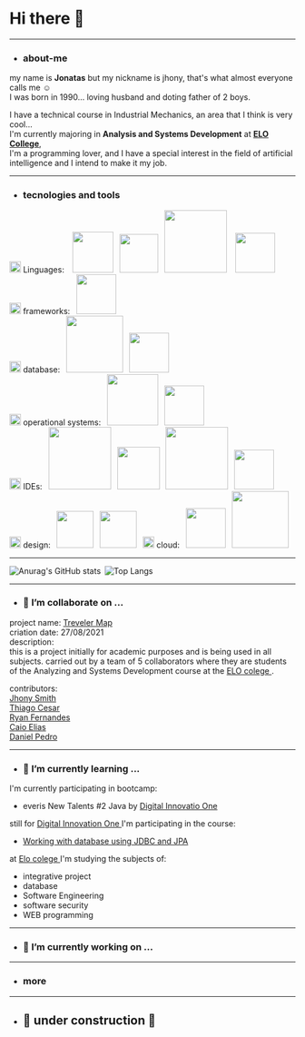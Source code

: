 # Hi there 👋 # 
---
* ### about-me ###
my name is **Jonatas** but my nickname is jhony, that's what almost everyone calls me ☺️  
I was born in 1990...
loving husband and doting father of 2 boys.

I have a technical course in Industrial Mechanics, an area that I think is very cool...  
I'm currently majoring in **Analysis and Systems Development** at **[ELO College](https://faculdadeelo.com.br)**,   
I'm a programming lover, and I have a special interest in the field of artificial intelligence and I intend to make it my job.


---
* ### tecnologies and tools ###  

<img src="https://image.flaticon.com/icons/png/128/2809/2809425.png" width="20" heigth="20"><a> Linguages:</a> &ensp; <img src="https://img.shields.io/badge/HTML5-E34F26?style=for-the-badge&logo=html5&logoColor=white" width="72">&ensp; <img src="https://img.shields.io/badge/CSS3-1572B6?style=for-the-badge&logo=css3&logoColor=white" width="68" >&ensp; <img src="https://img.shields.io/badge/JavaScript-F7DF1E?style=for-the-badge&logo=javascript&logoColor=black" width="110" > &ensp; <img src="https://img.shields.io/badge/Java-ED8B00?style=for-the-badge&logo=java&logoColor=white" width="70px" >     
<img src="https://image.flaticon.com/icons/png/128/2620/2620969.png" width="20" heigth="20"><a> frameworks:</a>&ensp; <img src="https://img.shields.io/badge/Spring-6DB33F?style=for-the-badge&logo=spring&logoColor=white" width="70px" >   
<img src="https://image.flaticon.com/icons/png/128/2818/2818690.png" width="20" heigth="20"><a> database:</a>&ensp; <img src="https://img.shields.io/badge/PostgreSQL-316192?style=for-the-badge&logo=postgresql&logoColor=white" width="100px" >&ensp; <img src="https://img.shields.io/badge/MySQL-00000F?style=for-the-badge&logo=mysql&logoColor=white" width="70px" >  
<img src="https://cdn-icons-png.flaticon.com/512/1935/1935091.png" width="20" heigth="20"><a> operational systems:</a>&ensp; <img src="https://img.shields.io/badge/Windows-0078D6?style=for-the-badge&logo=windows&logoColor=white" width="90px" >&ensp; <img src="https://img.shields.io/badge/Linux-FCC624?style=for-the-badge&logo=linux&logoColor=black" width="70px" >  
<img src="https://img1.freepng.es/20180320/kyq/kisspng-brand-font-apps-ide-5ab0fae896ce88.1427934115215480086177.jpg" width="20" heigth="20"><a> IDEs:</a>&ensp; <img src="https://img.shields.io/badge/Visual_Studio-5C2D91?style=for-the-badge&logo=visual%20studio&logoColor=white" width="110px" >&ensp; <img src="https://img.shields.io/badge/Eclipse-2C2255?style=for-the-badge&logo=eclipse&logoColor=white" width="75px" >&ensp; <img src="https://img.shields.io/badge/IntelliJIDEA-000000.svg?style=for-the-badge&logo=intellij-idea&logoColor=white" width="110px" >&ensp; <img src="https://pbs.twimg.com/media/Dp3nCCdXgAEIMxM.png" width="70px" >  
<img src="https://img-premium.flaticon.com/png/128/3528/premium/3528660.png?token=exp=1627261910~hmac=1b8b4b35e15912412c4197f3c4213387" width="20" heigth="20"><a> design:</a>&ensp; <img src="https://img.shields.io/badge/Figma-F24E1E?style=for-the-badge&logo=figma&logoColor=white" width="65px" >&ensp; <img src="https://img.shields.io/badge/gimp-5C5543?style=for-the-badge&logo=gimp&logoColor=white" width="65px" >&ensp;
<img src="https://image.flaticon.com/icons/png/128/402/402306.png" width="20" heigth="20"><a> cloud:</a>&ensp; <img src="https://img.shields.io/badge/Heroku-430098?style=for-the-badge&logo=heroku&logoColor=white" width="70px" >&ensp; <img src="https://img.shields.io/badge/Amazon_AWS-232F3E?style=for-the-badge&logo=amazon-aws&logoColor=white" width="100px" >  


---
  
![Anurag's GitHub stats](https://github-readme-stats.vercel.app/api?username=JhonySmithSilva&show_icons=true&theme=radical)&ensp;![Top Langs](https://github-readme-stats.vercel.app/api/top-langs/?username=JhonySmithSilva&show_icons=true&theme=radical&card_width=300)



  

---
* ### 👯 I’m collaborate on ...
project name: <a href="https://github.com/travelerMap">Treveler Map</a>\
criation date: 27/08/2021\
description:\
    this is a project initially for academic purposes and is being used in all subjects. carried out by a team of 5 collaborators where they are students of the Analyzing and Systems Development course at the <a href="https://faculdadeelo.com.br/"> ELO colege </a>.

contributors:\
<a href="https://github.com/JhonySmithSilva">Jhony Smith</a> \
<a href="https://github.com/thiagocsr">Thiago Cesar</a> \
<a href="https://github.com/xRy4n">Ryan Fernandes</a> \
<a href="https://github.com/CaioElias2001">Caio Elias</a> \
<a href="https://github.com/DanielPedroSantos">Daniel Pedro</a>

---
* ### 🌱 I’m currently learning ...

I'm currently participating in bootcamp:
* everis New Talents #2 Java by <a href="https://web.digitalinnovation.one/home"> Digital Innovatio One </a>

still for <a href="https://web.digitalinnovation.one/home"> Digital Innovation One </a> I'm participating in the course:
* <a href="https://web.digitalinnovation.one/course/trabalhando-com-banco-de-dados-utilizando-jdbc-e-jpa/learning/36caf662-304d-444b-978d-958d79bb5a9a/"> Working with database using JDBC and JPA </a>

at <a href="https://faculdadeelo.com.br/"> Elo colege </a> I'm studying the subjects of:
* integrative project
* database
* Software Engineering
* software security
* WEB programming


---
* ### 🔭 I’m currently working on ...

<!--
---
* ### 🤔 I’m looking for help with ... 
---
* ### 💬 Ask me about ... 
---
* ### 📫 How to reach me: ...
---
* ### 😄 Pronouns: ...
---
* ### ⚡ Fun fact: ... 

-->

---
* ### more ###  

  


---
  
* ## :construction: under construction :construction: ##




<!--
**JhonySmithSilva/JhonySmithSilva** is a ✨ _special_ ✨ repository because its `README.md` (this file) appears on your GitHub profile.

Here are some ideas to get you started:

- 🔭 I’m currently working on ...
- 🌱 I’m currently learning ...
- 👯 I’m looking to collaborate on ...
- 🤔 I’m looking for help with ...
- 💬 Ask me about ...
- 📫 How to reach me: ...
- 😄 Pronouns: ...
- ⚡ Fun fact: ...
-->
